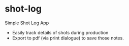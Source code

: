 # shot-log
 Simple Shot Log App

- Easily track details of shots during production
- Export to pdf (via print dialogue) to save those notes.
